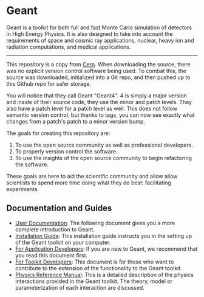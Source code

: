 # Geant

Geant is a toolkit for both full and fast Monte Carlo simulation of detectors in High Energy Physics. It is also designed to take into account the requirements of space and cosmic ray applications, nuclear, heavy ion and radiation computations, and medical applications.

---

This repository is a copy from [Cern](http://geant4.web.cern.ch/geant4/support/userdocuments.shtml).
When downloading the source, there was no explicit version control software being used.
To combat this, the source was downloaded, initialized into a Git repo, and then pushed up to this Github repo for safer storage.

You will notice that they call Geant "Geant4".
4 is simply a major version and inside of their source code, they use the minor and patch levels.
They also have a patch level for a patch level as well.
This does not follow semantic version control, but thanks to tags, you can now see exactly what changes from a patch's patch to a minor version bump.

The goals for creating this repository are:

  1. To use the open source community as well as professional developers.
  2. To properly version control the software.
  3. To use the insights of the open source community to begin refactoring the software.

These goals are here to aid the scientific community and allow allow scientists to spend more time doing what they do best: facilitating experiments.

## Documentation and Guides

- [User Documentation](http://geant4.web.cern.ch/geant4/UserDocumentation/UsersGuides/IntroductionToGeant4/fo/BookIntroToGeant4.pdf): The following document gives you a more complete introduction to Geant.
- [Installation Guide](http://geant4.web.cern.ch/geant4/UserDocumentation/UsersGuides/InstallationGuide/fo/BookInstalGuide.pdf): This installation guide instructs you in the setting up of the Geant toolkit on your computer.
- [For Application Developers](http://geant4.web.cern.ch/geant4/UserDocumentation/UsersGuides/ForApplicationDeveloper/fo/BookForAppliDev.pdf): If you are new to Geant, we recommend that you read this document first.
- [For Toolkit Developers](http://geant4.web.cern.ch/geant4/UserDocumentation/UsersGuides/ForToolkitDeveloper/fo/BookForToolDev.pdf): This document is for those who want to contribute to the extension of the functionality to the Geant toolkit.
- [Physics Reference Manual](http://geant4.web.cern.ch/geant4/UserDocumentation/UsersGuides/PhysicsReferenceManual/fo/PhysicsReferenceManual.pdf): This is a detailed description of the physics interactions provided in the Geant toolkit. The theory, model or parameterization of each interaction are discussed.
